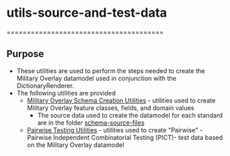 # utils-source-and-test-data
=======================================

## Purpose

* These utilities are used to perform the steps needed to create the Military Overlay datamodel used in conjunction with the DictionaryRenderer.
* The following utilities are provided
	* [Military Overlay Schema Creation Utilities](./schema-creation-utilities) - utilities used to create Military Overlay feature classes, fields, and domain values   
        * The source data used to create the datamodel for each standard are in the folder [schema-source-files](./schema-source-files)
	* [Pairwise Testing Utilities](./pairwise-test-generation) - utilities used to create "Pairwise" -Pairwise Independent Combinatorial Testing (PICT)- test data based on the Military Overlay datamodel
